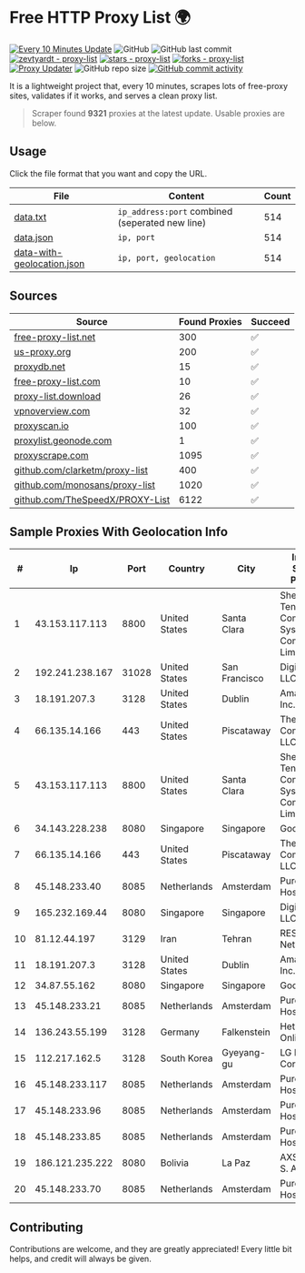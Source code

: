 
# Free HTTP Proxy List 🌍

[![Every 10 Minutes Update](https://github.com/mertguvencli/http-proxy-list/actions/workflows/main.yml/badge.svg?branch=main)](https://github.com/mertguvencli/http-proxy-list/actions/workflows/main.yml)
![GitHub](https://img.shields.io/github/license/mertguvencli/http-proxy-list)
![GitHub last commit](https://img.shields.io/github/last-commit/mertguvencli/http-proxy-list)
[![zevtyardt - proxy-list](https://img.shields.io/static/v1?label=zevtyardt&message=proxy-list&color=blue&logo=github)](https://github.com/zevtyardt/proxy-list "Go to GitHub repo")
[![stars - proxy-list](https://img.shields.io/github/stars/zevtyardt/proxy-list?style=social)](https://github.com/zevtyardt/proxy-list)
[![forks - proxy-list](https://img.shields.io/github/forks/zevtyardt/proxy-list?style=social)](https://github.com/zevtyardt/proxy-list)
[![Proxy Updater](https://github.com/zevtyardt/proxy-list/workflows/Proxy%20Updater/badge.svg)](https://github.com/zevtyardt/proxy-list/actions?query=workflow:"Proxy+Updater")
![GitHub repo size](https://img.shields.io/github/repo-size/zevtyardt/proxy-list)
[![GitHub commit activity](https://img.shields.io/github/commit-activity/m/zevtyardt/proxy-list?logo=commits)](https://github.com/zevtyardt/proxy-list/commits/main)

It is a lightweight project that, every 10 minutes, scrapes lots of free-proxy sites, validates if it works, and serves a clean proxy list.

> Scraper found **9321** proxies at the latest update. Usable proxies are below.

## Usage

Click the file format that you want and copy the URL.

|File|Content|Count|
|----|-------|-----|
|[data.txt](https://raw.githubusercontent.com/mertguvencli/http-proxy-list/main/proxy-list/data.txt)|`ip_address:port` combined (seperated new line)|514|
|[data.json](https://raw.githubusercontent.com/mertguvencli/http-proxy-list/main/proxy-list/data.json)|`ip, port`|514|
|[data-with-geolocation.json](https://raw.githubusercontent.com/mertguvencli/http-proxy-list/main/proxy-list/data-with-geolocation.json)|`ip, port, geolocation`|514|

## Sources

|Source|Found Proxies|Succeed|
|------|-------------|-------|
|[free-proxy-list.net](https://free-proxy-list.net)|300|✅|
|[us-proxy.org](https://www.us-proxy.org)|200|✅|
|[proxydb.net](http://proxydb.net)|15|✅|
|[free-proxy-list.com](https://free-proxy-list.com/?page=&port=&type%5B%5D=http&type%5B%5D=https&up_time=0&search=Search)|10|✅|
|[proxy-list.download](https://www.proxy-list.download/HTTP)|26|✅|
|[vpnoverview.com](https://vpnoverview.com/privacy/anonymous-browsing/free-proxy-servers)|32|✅|
|[proxyscan.io](https://www.proxyscan.io)|100|✅|
|[proxylist.geonode.com](https://proxylist.geonode.com/api/proxy-list?limit=300&page=1&sort_by=lastChecked&sort_type=desc&protocols=http,https)|1|✅|
|[proxyscrape.com](https://api.proxyscrape.com/v2/?request=displayproxies&protocol=http&timeout=10000&country=all&ssl=all&anonymity=all)|1095|✅|
|[github.com/clarketm/proxy-list](https://raw.githubusercontent.com/clarketm/proxy-list/master/proxy-list-raw.txt)|400|✅|
|[github.com/monosans/proxy-list](https://raw.githubusercontent.com/monosans/proxy-list/main/proxies/http.txt)|1020|✅|
|[github.com/TheSpeedX/PROXY-List](https://raw.githubusercontent.com/TheSpeedX/PROXY-List/master/http.txt)|6122|✅|


## Sample Proxies With Geolocation Info

|#|Ip|Port|Country|City|Internet Service Provider|
|-|--|----|-------|----|-------------------------|
|1|43.153.117.113|8800|United States|Santa Clara|Shenzhen Tencent Computer Systems Company Limited|
|2|192.241.238.167|31028|United States|San Francisco|DigitalOcean, LLC|
|3|18.191.207.3|3128|United States|Dublin|Amazon.com, Inc.|
|4|66.135.14.166|443|United States|Piscataway|The Constant Company, LLC|
|5|43.153.117.113|8800|United States|Santa Clara|Shenzhen Tencent Computer Systems Company Limited|
|6|34.143.228.238|8080|Singapore|Singapore|Google LLC|
|7|66.135.14.166|443|United States|Piscataway|The Constant Company, LLC|
|8|45.148.233.40|8085|Netherlands|Amsterdam|PureVoltage Hosting Inc.|
|9|165.232.169.44|8080|Singapore|Singapore|DigitalOcean, LLC|
|10|81.12.44.197|3129|Iran|Tehran|RESPINA Networks|
|11|18.191.207.3|3128|United States|Dublin|Amazon.com, Inc.|
|12|34.87.55.162|8080|Singapore|Singapore|Google LLC|
|13|45.148.233.21|8085|Netherlands|Amsterdam|PureVoltage Hosting Inc.|
|14|136.243.55.199|3128|Germany|Falkenstein|Hetzner Online GmbH|
|15|112.217.162.5|3128|South Korea|Gyeyang-gu|LG DACOM Corporation|
|16|45.148.233.117|8085|Netherlands|Amsterdam|PureVoltage Hosting Inc.|
|17|45.148.233.96|8085|Netherlands|Amsterdam|PureVoltage Hosting Inc.|
|18|45.148.233.85|8085|Netherlands|Amsterdam|PureVoltage Hosting Inc.|
|19|186.121.235.222|8080|Bolivia|La Paz|AXS Bolivia S. A.|
|20|45.148.233.70|8085|Netherlands|Amsterdam|PureVoltage Hosting Inc.|



## Contributing

Contributions are welcome, and they are greatly appreciated! Every
little bit helps, and credit will always be given.

